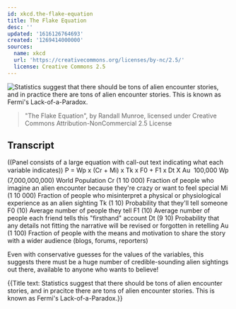 ```yaml
---
id: xkcd.the-flake-equation
title: The Flake Equation
desc: ''
updated: '1616126764693'
created: '1269414000000'
sources:
  name: xkcd
  url: 'https://creativecommons.org/licenses/by-nc/2.5/'
  license: Creative Commons 2.5
---
```

![Statistics suggest that there should be tons of alien encounter stories, and in practice there are tons of alien encounter stories. This is known as Fermi's Lack-of-a-Paradox.](https://imgs.xkcd.com/comics/the_flake_equation.png)
> "The Flake Equation", by Randall Munroe, licensed under Creative Commons Attribution-NonCommercial 2.5 License

## Transcript
((Panel consists of a large equation with call-out text indicating what each variable indicates))
P = Wp x (Cr + Mi) x Tk x F0 + F1 x Dt X Au  100,000
Wp (7,000,000,000) World Population
Cr (1
10 000) Fraction of people who imagine an alien encounter because they're crazy or want to feel special
Mi (1
10 000) Fraction of people who misinterpret a physical or physiological experience as an alien sighting
Tk (1
10) Probability that they'll tell someone
F0 (10) Average number of people they tell
F1 (10) Average number of people each friend tells this "firsthand" account
Dt (9
10) Probability that any details not fitting the narrative will be revised or forgotten in retelling
Au (1
100) Fraction of people with the means and motivation to share the story with a wider audience (blogs, forums, reporters)

Even with conservative guesses for the values of the variables, this suggests there must be a 
huge
 number of credible-sounding alien sightings out there, available to anyone who wants to believe!


{{Title text: Statistics suggest that there should be tons of alien encounter stories, and in pracitce there are tons of alien encounter stories. This is known as Fermi's Lack-of-a-Paradox.}}
